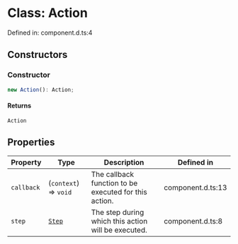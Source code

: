 # Class: Action

Defined in: component.d.ts:4

## Constructors

### Constructor

```ts
new Action(): Action;
```

#### Returns

`Action`

## Properties

| Property | Type | Description | Defined in |
| ------ | ------ | ------ | ------ |
| <a id="callback"></a> `callback` | (`context`) => `void` | The callback function to be executed for this action. | component.d.ts:13 |
| <a id="step"></a> `step` | [`Step`](Step.md) | The step during which this action will be executed. | component.d.ts:8 |

